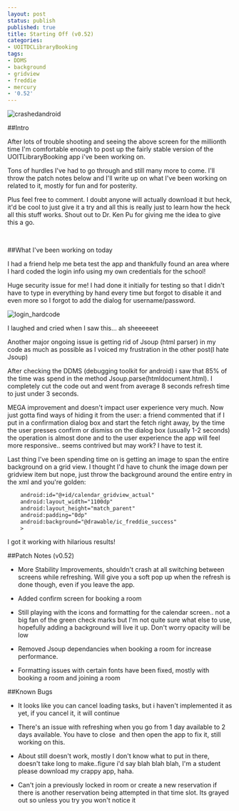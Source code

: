 ```yaml
---
layout: post
status: publish
published: true
title: Starting Off (v0.52)
categories:
- UOITDCLibraryBooking
tags:
- DDMS
- background
- gridview
- freddie
- mercury
- '0.52'
---
```

![crashedandroid](http://www.objectivetruth.ca/wp-content/uploads/2014/04/crashedandroid.png)

##Intro

After lots of trouble shooting and seeing the above screen for the
millionth time I'm comfortable enough to post up the fairly stable
version of the UOITLibraryBooking app i've been working on.

Tons of hurdles I've had to go through and still many more to come. I'll
throw the patch notes below and I'll write up on what I've been working
on related to it, mostly for fun and for posterity.

Plus feel free to comment. I doubt anyone will actually download it but
heck, it'd be cool to just give it a try and all this is really just to
learn how the heck all this stuff works. Shout out to Dr. Ken Pu for
giving me the idea to give this a go.

 

##What I've been working on today

I had a friend help me beta test the app and thankfully found an area
where I hard coded the login info using my own credentials for the
school!

Huge security issue for me! I had done it initially for testing so that
I didn't have to type in everything by hand every time but forgot to
disable it and even more so I forgot to add the dialog for
username/password.

![login\_hardcode](http://www.objectivetruth.ca/wp-content/uploads/2014/04/login_hardcode.png)

I laughed and cried when I saw this... ah sheeeeeet

Another major ongoing issue is getting rid of Jsoup (html parser) in my
code as much as possible as I voiced my frustration in the other post(I
hate Jsoup)

After checking the DDMS (debugging toolkit for android) i saw that 85%
of the time was spend in the method Jsoup.parse(htmldocument.html). I
completely cut the code out and went from average 8 seconds refresh time
to just under 3 seconds.

MEGA improvement and doesn't impact user experience very much. Now just
gotta find ways of hiding it from the user: a friend commented that if I
put in a confirmation dialog box and start the fetch right away, by the
time the user presses confirm or dismiss on the dialog box (usually 1-2
seconds) the operation is almost done and to the user experience the app
will feel more responsive.. seems contrived but may work? I have to test
it.

Last thing I've been spending time on is getting an image to span the
entire background on a grid view. I thought I'd have to chunk the image
down per gridview item but nope, just throw the background around the
entire entry in the xml and you're golden:

```xml
    android:id="@+id/calendar_gridview_actual"
    android:layout_width="1100dp"
    android:layout_height="match_parent"
    android:padding="0dp"
    android:background="@drawable/ic_freddie_success"
    >
```
I got it working with hilarious results!

##Patch Notes (v0.52)

* More Stability Improvements, shouldn't crash at all switching between screens while refreshing. Will give you a soft pop up when the refresh is done though, even if you leave the app.

* Added confirm screen for booking a room

* Still playing with the icons and formatting for the calendar screen.. not a big fan of the green check marks but I'm not quite sure what else to use, hopefully adding a background will live it up. Don't worry opacity will be low

* Removed Jsoup dependancies when booking a room for increase performance.

* Formatting issues with certain fonts have been fixed, mostly with booking a room and joining a room


##Known Bugs

* It looks like you can cancel loading tasks, but i haven't implemented it as yet, if you cancel it, it will continue

* There's an issue with refreshing when you go from 1 day available to 2 days available. You have to close  and then open the app to fix it, still working on this.

* About still doesn't work, mostly I don't know what to put in there, doesn't take long to make..figure i'd say blah blah blah, I'm a student please download my crappy app, haha.

* Can't join a previously locked in room or create a new reservation if there is another reservation being attempted in that time slot. Its grayed out so unless you try you won't notice it
